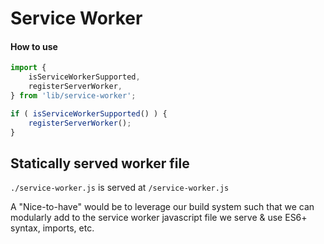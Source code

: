Service Worker
======

#### How to use

```js
import {
	isServiceWorkerSupported,
	registerServerWorker,
} from 'lib/service-worker';

if ( isServiceWorkerSupported() ) {
	registerServerWorker();
}
```

## Statically served worker file
`./service-worker.js` is served at `/service-worker.js`

A "Nice-to-have" would be to leverage our build system such that we can modularly add to the service worker javascript file we serve & use ES6+ syntax, imports, etc.
